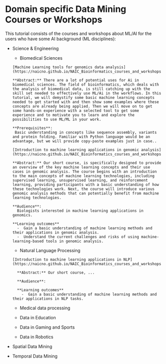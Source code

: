 # Domain specific Data Mining Courses or Workshops


This tutorial consists of the courses and workshops about ML/AI for the users who have some AI background (ML disciplines):

- Science & Engineering
  - Biomedical Sciences
    
  ```{admonition} The Nordic e-Infrastructure Collaboration (NeIC) May, 2024
  [Machine Learning tools for genomics data analysis](https://naicno.github.io/NAIC_Bioinformatics_courses_and_workshops/index.html)

  **Abstract:** There are a lot of potential uses for Ai in biomedical sciences. The field of bioinformatics, which deals with the analysis of biomedical data, is still catching up with the skill set needed to effectively use ML/Ai in the workflows. In this tutorial, we will demystify some basic machine learning concepts needed to get started with and then show some examples where these concepts are already being applied. Then we will move on to get some hands-on experience with a selected tool to get some experience and to motivate you to learn and explore the possibilities to use ML/ML in your work.

  **Prerequisites**:
   Basic understanding in concepts like sequence assembly, variants and protein folding. Familiar with Python language would be an advantage, but we will provide copy-paste examples just in case..

  ```
    
  ```{admonition} Oslo Bioinformatics Workshop Week December, 2023
  [Introduction to machine learning applications in genomic analysis](https://naicno.github.io/NAIC_Bioinformatics_courses_and_workshops/index.html)

  **Abstract:** Our short course, is specifically designed to provide an overview of the key machine learning concepts and their use cases in genomic analysis. The course begins with an introduction to the main concepts of machine learning technologies, including supervised learning, unsupervised learning, and reinforcement learning, providing participants with a basic understanding of how these technologies work. Next, the course will introduce various genomic analysis methods that can potentially benefit from machine learning technologies.

  **Audience**:
    Biologists interested in machine learning applications in genomics.
  
  **Learning outcomes**
    -  Gain a basic understanding of machine learning methods and their applications in genomic analysis.
    -  Understand the current challenges and risks of using machine-learning-based tools in genomic analysis.

  ```
  
  - Natural Language Processing
    
  ```{admonition} NLP Data
  [Introduction to machine learning applications in NLP](https://naicno.github.io/NAIC_Bioinformatics_courses_and_workshops/index.html)

    **Abstract:** Our short course, ...

    **Audience**:
  
    **Learning outcomes**
      -  Gain a basic understanding of machine learning methods and their applications in NLP tasks.

  ```
 
  
  - Medical data processing

  - Data in Education

  - Data in Gaming and Sports

  - Data in Robotics



- Spatial Data Mining


- Temporal Data Mining

